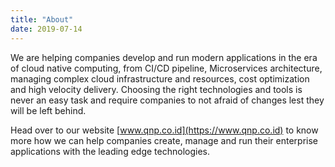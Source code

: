 ```yaml
---
title: "About"
date: 2019-07-14
---
```


We are helping companies develop and run modern applications in the era of cloud native computing, from CI/CD pipeline, Microservices architecture, managing complex cloud infrastructure and resources, cost optimization and high velocity delivery. Choosing the right technologies and tools is never an easy task and require companies to not afraid of changes lest they will be left behind.

Head over to our website [www.qnp.co.id](https://www.qnp.co.id) to know more how we can help companies create, manage and run their enterprise applications with the leading edge technologies. 